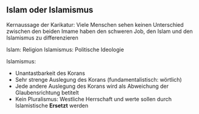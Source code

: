 ## Islam oder Islamismus
Kernaussage der Karikatur:
Viele Menschen sehen keinen Unterschied zwischen den beiden
Imame haben den schweren Job, den Islam und den Islamismus zu differenzieren

Islam: Religion
Islamismus: Politische Ideologie

Islamismus:
- Unantastbarkeit des Korans
- Sehr strenge Auslegung des Korans (fundamentalistisch: wörtlich)
- Jede andere Auslegung des Korans wird als Abweichung der Glaubensrichtung betitelt
- Kein Pluralismus: Westliche Herrschaft und werte sollen durch Islamistische **Ersetzt** werden
